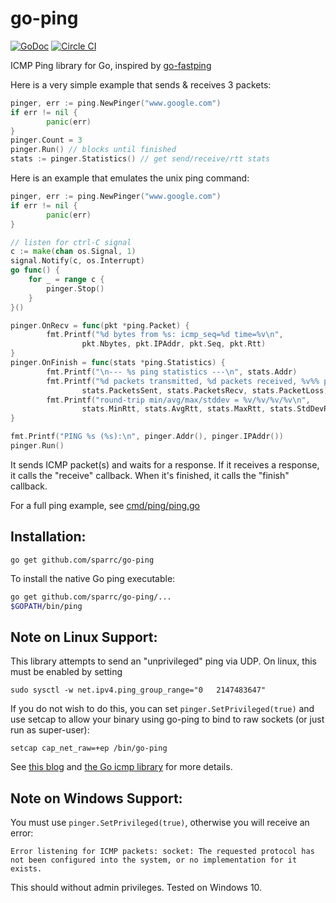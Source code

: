 # go-ping
[![GoDoc](https://godoc.org/github.com/sparrc/go-ping?status.svg)](https://godoc.org/github.com/sparrc/go-ping)
[![Circle CI](https://circleci.com/gh/sparrc/go-ping.svg?style=svg)](https://circleci.com/gh/sparrc/go-ping)

ICMP Ping library for Go, inspired by
[go-fastping](https://github.com/tatsushid/go-fastping)

Here is a very simple example that sends & receives 3 packets:

```go
pinger, err := ping.NewPinger("www.google.com")
if err != nil {
        panic(err)
}
pinger.Count = 3
pinger.Run() // blocks until finished
stats := pinger.Statistics() // get send/receive/rtt stats
```

Here is an example that emulates the unix ping command:

```go
pinger, err := ping.NewPinger("www.google.com")
if err != nil {
        panic(err)
}

// listen for ctrl-C signal
c := make(chan os.Signal, 1)
signal.Notify(c, os.Interrupt)
go func() {
	for _ = range c {
		pinger.Stop()
	}
}()

pinger.OnRecv = func(pkt *ping.Packet) {
        fmt.Printf("%d bytes from %s: icmp_seq=%d time=%v\n",
                pkt.Nbytes, pkt.IPAddr, pkt.Seq, pkt.Rtt)
}
pinger.OnFinish = func(stats *ping.Statistics) {
        fmt.Printf("\n--- %s ping statistics ---\n", stats.Addr)
        fmt.Printf("%d packets transmitted, %d packets received, %v%% packet loss\n",
                stats.PacketsSent, stats.PacketsRecv, stats.PacketLoss)
        fmt.Printf("round-trip min/avg/max/stddev = %v/%v/%v/%v\n",
                stats.MinRtt, stats.AvgRtt, stats.MaxRtt, stats.StdDevRtt)
}

fmt.Printf("PING %s (%s):\n", pinger.Addr(), pinger.IPAddr())
pinger.Run()
```

It sends ICMP packet(s) and waits for a response. If it receives a response,
it calls the "receive" callback. When it's finished, it calls the "finish"
callback.

For a full ping example, see
[cmd/ping/ping.go](https://github.com/sparrc/go-ping/blob/master/cmd/ping/ping.go)

## Installation:

```
go get github.com/sparrc/go-ping
```

To install the native Go ping executable:

```bash
go get github.com/sparrc/go-ping/...
$GOPATH/bin/ping
```

## Note on Linux Support:

This library attempts to send an
"unprivileged" ping via UDP. On linux, this must be enabled by setting

```
sudo sysctl -w net.ipv4.ping_group_range="0   2147483647"
```

If you do not wish to do this, you can set `pinger.SetPrivileged(true)` and
use setcap to allow your binary using go-ping to bind to raw sockets
(or just run as super-user):

```
setcap cap_net_raw=+ep /bin/go-ping
```

See [this blog](https://sturmflut.github.io/linux/ubuntu/2015/01/17/unprivileged-icmp-sockets-on-linux/)
and [the Go icmp library](https://godoc.org/golang.org/x/net/icmp) for more details.

## Note on Windows Support:

You must use `pinger.SetPrivileged(true)`, otherwise you will receive an error:

```
Error listening for ICMP packets: socket: The requested protocol has not been configured into the system, or no implementation for it exists.
```

This should without admin privileges. Tested on Windows 10.
